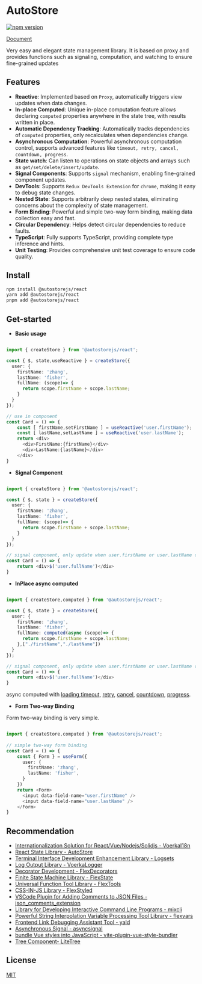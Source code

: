 # AutoStore

[![npm version](https://badge.fury.io/js/autostore.svg)](https://badge.fury.io/js/autostore)

[Document](https://zhangfisher.github.io/autostore)

Very easy and elegant state management library. It is based on proxy and provides functions such as signaling, computation, and watching to ensure fine-grained updates

## Features

- **Reactive**: Implemented based on `Proxy`, automatically triggers view updates when data changes.
- **In-place Computed**: Unique in-place computation feature allows declaring `computed` properties anywhere in the state tree, with results written in place.
- **Automatic Dependency Tracking**: Automatically tracks dependencies of `computed` properties, only recalculates when dependencies change.
- **Asynchronous Computation**: Powerful asynchronous computation control, supports advanced features like `timeout, retry, cancel, countdown, progress`.
- **State watch**: Can listen to operations on state objects and arrays such as `get/set/delete/insert/update`.
- **Signal Components**: Supports `signal` mechanism, enabling fine-grained component updates.
- **DevTools**: Supports `Redux DevTools Extension` for `chrome`, making it easy to debug state changes.
- **Nested State**: Supports arbitrarily deep nested states, eliminating concerns about the complexity of state management.
- **Form Binding**: Powerful and simple two-way form binding, making data collection easy and fast.
- **Circular Dependency**: Helps detect circular dependencies to reduce faults.
- **TypeScript**: Fully supports TypeScript, providing complete type inference and hints.
- **Unit Testing**: Provides comprehensive unit test coverage to ensure code quality.

## Install

```bash
npm install @autostorejs/react
yarn add @autostorejs/react
pnpm add @autostorejs/react
```

## Get-started


- **Basic usage**

```ts

import { createStore } from '@autostorejs/react';

const { $, state,useReactive } = createStore({
  user: {
    firstName: 'zhang',
    lastName: 'fisher',
    fullName: (scope)=> { 
      return scope.firstName + scope.lastName;
    }
  }
});

// use in component
const Card = () => {
    const [ firstName,setFirstName ] = useReactive('user.firstName');
    const [ lastName,setLastName ] = useReactive('user.lastName');
    return <div>
      <div>FirstName:{firstName}</div>
      <div>LastName:{lastName}</div>
    </div>
}

```
- **Signal Component**

```ts

import { createStore } from '@autostorejs/react';

const { $, state } = createStore({
  user: {
    firstName: 'zhang',
    lastName: 'fisher',
    fullName: (scope)=> { 
      return scope.firstName + scope.lastName;
    }
  }
});

// signal component, only update when user.firstName or user.lastName change
const Card = () => { 
    return <div>$('user.fullName')</div>
}

```

- **InPlace async computed**

```ts

import { createStore,computed } from '@autostorejs/react';

const { $, state } = createStore({
  user: {
    firstName: 'zhang',
    lastName: 'fisher',
    fullName: computed(async (scope)=> { 
      return scope.firstName + scope.lastName;
    },["./firstName","./lastName"])
  }
});

// signal component, only update when user.firstName or user.lastName change
const Card = () => { 
    return <div>$('user.fullName')</div>
}

```

async computed with [loading](https://zhangfisher.github.io/autostore/guide/computed-async#%E5%8A%A0%E8%BD%BD%E7%8A%B6%E6%80%81),[timeout](https://zhangfisher.github.io/autostore/guide/computed-async#%E8%B6%85%E6%97%B6%E5%A4%84%E7%90%86), [retry](https://zhangfisher.github.io/autostore/guide/computed-async#%E9%87%8D%E8%AF%95), [cancel](https://zhangfisher.github.io/autostore/guide/computed-async#%E5%8F%96%E6%B6%88), [countdown](https://zhangfisher.github.io/autostore/guide/computed-async#%E5%80%92%E8%AE%A1%E6%97%B6), [progress](https://zhangfisher.github.io/autostore/guide/computed-async#%E6%89%A7%E8%A1%8C%E8%BF%9B%E5%BA%A6). 


- **Form Two-way Binding**

Form two-way binding is very simple.

```ts

import { createStore,computed } from '@autostorejs/react';
 
// simple two-way form binding
const Card = () => { 
    const { Form } = useForm({
      user: {
        firstName: 'zhang',
        lastName: 'fisher',
      }
    })
    return <Form>
      <input data-field-name="user.firstName" />
      <input data-field-name="user.lastName" />
    </Form>
}

```


## Recommendation

- [Internationalization Solution for React/Vue/Nodejs/Solidjs - VoerkaI18n](https://zhangfisher.github.io/voerka-i18n/)
- [React State Library - AutoStore](https://zhangfisher.github.io/autostore/)
- [Terminal Interface Development Enhancement Library - Logsets](https://zhangfisher.github.io/logsets/)
- [Log Output Library  - VoerkaLogger](https://zhangfisher.github.io/voerkalogger/)
- [Decorator Development - FlexDecorators](https://zhangfisher.github.io/flex-decorators/)
- [Finite State Machine Library  - FlexState](https://zhangfisher.github.io/flexstate/)
- [Universal Function Tool Library - FlexTools](https://zhangfisher.github.io/flex-tools/)
- [CSS-IN-JS Library  - FlexStyled](https://zhangfisher.github.io/flexstyled/)
- [VSCode Plugin for Adding Comments to JSON Files - json_comments_extension](https://github.com/zhangfisher/json_comments_extension)
- [Library for Developing Interactive Command Line Programs  - mixcli](https://github.com/zhangfisher/mixcli)
- [Powerful String Interpolation Variable Processing Tool Library - flexvars](https://github.com/zhangfisher/flexvars)
- [Frontend Link Debugging Assistant Tool - yald](https://github.com/zhangfisher/yald)
- [Asynchronous Signal - asyncsignal](https://github.com/zhangfisher/asyncsignal)
- [bundle Vue styles into JavaScript - vite-plugin-vue-style-bundler ](https://github.com/zhangfisher/vite-plugin-vue-style-bundler)
- [Tree Component- LiteTree](https://github.com/zhangfisher/lite-tree)
 
## License

[MIT](./LICENSE)

